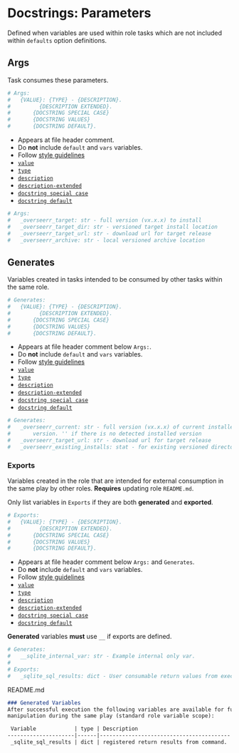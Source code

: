 # Docstrings: Parameters
Defined when variables are used within role tasks which are not included within
`defaults` option definitions.

## Args
Task consumes these parameters.

``` yaml
# Args:
#   {VALUE}: {TYPE} - {DESCRIPTION}.
#         {DESCRIPTION EXTENDED}.
#       {DOCSTRING SPECIAL CASE}
#       {DOCSTRING VALUES}
#       {DOCSTRING DEFAULT}.
```
* Appears at file header comment.
* Do **not** include `default` and `vars` variables.
* Follow [style guidelines](definitions.md#style)
* [`value`](definitions.md#value)
* [`type`](definitions.md#type)
* [`description`](definitions.md#description)
* [`description-extended`](definitions.md#description-extended)
* [`docstring special case`](variables.md#docstring-special-case)
* [`docstring default`](variables.md#docstring-default)

``` yaml
# Args:
#   _overseerr_target: str - full version (vx.x.x) to install
#   _overseerr_target_dir: str - versioned target install location
#   _overseerr_target_url: str - download url for target release
#   _overseerr_archive: str - local versioned archive location
```

## Generates
Variables created in tasks intended to be consumed by other tasks within the
same role.

``` yaml
# Generates:
#   {VALUE}: {TYPE} - {DESCRIPTION}.
#         {DESCRIPTION EXTENDED}.
#       {DOCSTRING SPECIAL CASE}
#       {DOCSTRING VALUES}
#       {DOCSTRING DEFAULT}.
```
* Appears at file header comment below `Args:`.
* Do **not** include `default` and `vars` variables.
* Follow [style guidelines](definitions.md#style)
* [`value`](definitions.md#value)
* [`type`](definitions.md#type)
* [`description`](definitions.md#description)
* [`description-extended`](definitions.md#description-extended)
* [`docstring special case`](variables.md#docstring-special-case)
* [`docstring default`](variables.md#docstring-default)

``` yaml
# Generates:
#   _overseerr_current: str - full version (vx.x.x) of current installed
#       version. '' if there is no detected installed version
#   _overseerr_target_url: str - download url for target release
#   _overseerr_existing_installs: stat - for existing versioned directories
```

### Exports
Variables created in the role that are intended for external consumption in the
same play by other roles. **Requires** updating role `README.md`.

Only list variables in `Exports` if they are both **generated** and
**exported**.

``` yaml
# Exports:
#   {VALUE}: {TYPE} - {DESCRIPTION}.
#         {DESCRIPTION EXTENDED}.
#       {DOCSTRING SPECIAL CASE}
#       {DOCSTRING VALUES}
#       {DOCSTRING DEFAULT}.
```
* Appears at file header comment below `Args:` and `Generates`.
* Do **not** include `default` and `vars` variables.
* Follow [style guidelines](definitions.md#style)
* [`value`](definitions.md#value)
* [`type`](definitions.md#type)
* [`description`](definitions.md#description)
* [`description-extended`](definitions.md#description-extended)
* [`docstring special case`](variables.md#docstring-special-case)
* [`docstring default`](variables.md#docstring-default)

**Generated** variables **must** use `__` if exports are defined.

``` yaml
# Generates:
#   __sqlite_internal_var: str - Example internal only var.
#
# Exports:
#   _sqlite_sql_results: dict - User consumable return values from execution.
```

README.md
``` md
### Generated Variables
After successful execution the following variables are available for further
manipulation during the same play (standard role variable scope):

 Variable            | type | Description
---------------------|------|-----------------------------------------
 _sqlite_sql_results | dict | registered return results from command.
```
